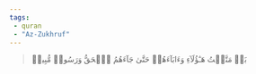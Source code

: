 ```yaml
---
tags: 
 - quran 
 - "Az-Zukhruf"
---
```


> بَلۡ مَتَّعۡتُ هَـٰٓؤُلَآءِ وَءَابَآءَهُمۡ حَتَّىٰ جَآءَهُمُ ٱلۡحَقُّ وَرَسُولٞ مُّبِينٞ

